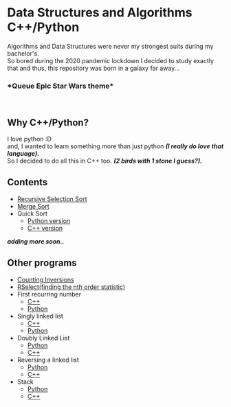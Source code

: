# Data Structures and Algorithms C++/Python

Algorithms and Data Structures were never my strongest suits during my bachelor's.<br> 
So bored during the 2020 pandemic lockdown I decided to study exactly that and thus, this repository was born in a galaxy far away...<br>
 <h3> *Queue Epic Star Wars theme*</h3>
 
 <br><H2> Why C++/Python? </h2>
  I love python :D<br>
  and, I wanted to learn something more than just python <i><b>(I really do love that language).</b></i>
  <br>So I decided to do all this in C++ too. <b><i>(2 birds with 1 stone I guess?).</b></i>
 
 <h2> Contents </h2>
 <ul><li><a href='https://github.com/stqc/datastructures_algorithms_cpp_py/blob/master/recursive_selection_sort.cpp'>Recursive Selection Sort</a> </li>
 <li><a href='https://github.com/stqc/datastructures_algorithms_cpp/blob/master/merge_sort.cpp'> Merge Sort </a></li>
 <li>Quick Sort<ul><li><a href='https://github.com/stqc/datastructures_algorithms_cpp_py/blob/master/quick_sort.py'> Python version </a></li>
  <li><a href = 'https://github.com/stqc/datastructures_algorithms_cpp_py/blob/master/quick_sort.cpp'>C++ version</a></li></ul></li>
 </ul>
 
 <b><i>adding more soon..</b></i>
<br><h2> Other programs</h2>
<ul><li><a href='https://github.com/stqc/datastructures_algorithms_cpp/blob/master/counting_inversions.cpp'>Counting Inversions</a></li>
 <li><a href='https://github.com/stqc/datastructures_algorithms_cpp_py/blob/master/quick_sort_search.cpp'>RSelect(finding the nth order statistic)</a></li>
 <li>First recurring number<ul>
  <li><a href='https://github.com/stqc/datastructures_algorithms_cpp_py/blob/master/first_recurring_number.cpp'>C++</a></li>
  <li><a href='https://github.com/stqc/datastructures_algorithms_cpp_py/blob/master/first_recurring_number.py'>Python</a></li></ul></li>
 <li>Singly linked list<ul> <li> <a href ='https://github.com/stqc/datastructures_algorithms_cpp_py/blob/master/singly_linked_list.cpp'>C++</a></li>
  <li><a href = 'https://github.com/stqc/datastructures_algorithms_cpp_py/blob/master/singly_linked_list.py'>Python</a></li></ul></li>
 <li>Doubly Linked List
  <ul>
   <li><a href='https://github.com/stqc/datastructures_algorithms_cpp_py/blob/master/doubly_linked_list.py'> Python</a></li>
   <li><a href='https://github.com/stqc/datastructures_algorithms_cpp_py/blob/master/doubly_linked_list.cpp'> C++</a></li>
  </ul>
 </li>
 <li> Reversing a linked list
  <ul>
   <li><a href='https://github.com/stqc/datastructures_algorithms_cpp_py/blob/master/reversing_linked_list.py'>Python</a></li>
   <li><a href='https://github.com/stqc/datastructures_algorithms_cpp_py/blob/master/reversing_linked_list.cpp'> C++</a></li>
  </ul>
 </li>
 <li> Stack
  <ul>
   <li> <a href = 'https://github.com/stqc/datastructures_algorithms_cpp_py/blob/master/stack.py'> Python </a> </li>
   <li> <a href ='https://github.com/stqc/datastructures_algorithms_cpp_py/blob/master/stack.cpp'> C++ </a></li>
  </ul>
 </li>
</ul>
 
